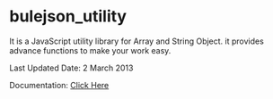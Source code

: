 bulejson_utility
================

It is a JavaScript utility library for Array and String Object. it provides advance functions to make your work easy.

Last Updated Date: 2 March 2013

Documentation: <a target="_blank" href="http://www.bluejson.com">Click Here</a>